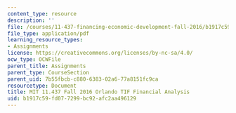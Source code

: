 ```yaml
---
content_type: resource
description: ''
file: /courses/11-437-financing-economic-development-fall-2016/b1917c59fd077299bc92afc2aa496129_MIT11_437F16_Orlando.pdf
file_type: application/pdf
learning_resource_types:
- Assignments
license: https://creativecommons.org/licenses/by-nc-sa/4.0/
ocw_type: OCWFile
parent_title: Assignments
parent_type: CourseSection
parent_uid: 7b55fbcb-c880-6383-02a6-77a8151fc9ca
resourcetype: Document
title: MIT 11.437 Fall 2016 Orlando TIF Financial Analysis
uid: b1917c59-fd07-7299-bc92-afc2aa496129
---
```

